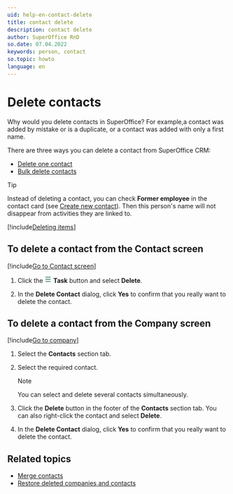 ```yaml
---
uid: help-en-contact-delete
title: contact delete
description: contact delete
author: SuperOffice RnD
so.date: 07.04.2022
keywords: person, contact
so.topic: howto
language: en
---
```


# Delete contacts

Why would you delete contacts in SuperOffice? For example,a contact was added by mistake or is a duplicate, or a contact was added with only a first name.

There are three ways you can delete a contact from SuperOffice CRM:

* [Delete one contact][1]
* [Bulk delete contacts][3]

> [!TIP]
> Instead of deleting a contact, you can check **Former employee** in the contact card (see [Create new contact][6]). Then this person's name will not disappear from activities they are linked to.

[!include[Deleting items](../../learn/includes/tip-deletion.md)]

## To delete a contact from the Contact screen

[!include[Go to Contact screen](../../learn/includes/goto-contact.md)]

1. Click the ![icon][img1] **Task** button and select **Delete**.

1. In the **Delete Contact** dialog, click **Yes** to confirm that you really want to delete the contact.

## To delete a contact from the Company screen

[!include[Go to company](../../learn/includes/goto-company.md)]

1. Select the **Contacts** section tab.

1. Select the required contact.

    > [!NOTE]
    > You can select and delete several contacts simultaneously.

1. Click the **Delete** button in the footer of the **Contacts** section tab. You can also right-click the contact and select **Delete**.

1. In the **Delete Contact** dialog, click **Yes** to confirm that you really want to delete the contact.

## Related topics

* [Merge contacts][2]
* [Restore deleted companies and contacts][5]

<!-- Referenced links -->
[1]: delete.md
[2]: merge-contacts.md
[3]: ../../learn/basics/bulk-update.md
[5]: ../../learn/basics/deleting-elements.md#restore
[6]: create.md

<!-- Referenced images -->
[img1]: ../../../media/icons/btn-menu.png
